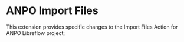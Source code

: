 # ANPO Import Files

This extension provides specific changes to the Import Files Action for ANPO Libreflow project;
